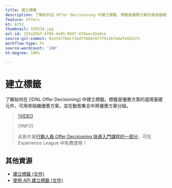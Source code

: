 ```yaml
---
title: 建立標籤
description: 了解如何在 Offer Decisioning 中建立標籤。標籤是優惠方案的選用基礎元件。
feature: Offers
kt: 6753
thumbnail: 329374.jpg
exl-id: 155a35bf-8704-4e85-8647-479aecd2a9ce
source-git-commit: 0ce7477bdcf1bdff8b83977791267e8afe92b57c
workflow-type: ht
source-wordcount: '100'
ht-degree: 100%

---
```


# 建立標籤

了解如何在 [!DNL Offer Decisioning] 中建立標籤。標籤是優惠方案的選用基礎元件，可用來組織優惠方案，並在動態集合中將優惠方案分組。

>[!VIDEO](https://video.tv.adobe.com/v/329374?quality=12&learn=on)

>[!INFO]
>
> 此影片是[行銷人員 Offer Decisioning 快速入門課程的一部分](https://experienceleague.adobe.com/?recommended=ExperiencePlatform-U-1-2020.1.offerdecisioning)，可在 Experience League 中免費使用！


## 其他資源

* [建立標籤 (文件) ](https://experienceleague.adobe.com/docs/journey-optimizer/using/offer-decisioniong/create-components/creating-tags.html?lang=zh-Hant)
* [使用 API 建立標籤 (文件) ](https://experienceleague.adobe.com/docs/journey-optimizer/using/offer-decisioniong/api-reference/offers-api/tags/create.html?lang=zh-Hant)